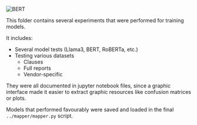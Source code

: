 ![BERT](https://i.ytimg.com/vi/bULgZSFOV98/hqdefault.jpg)

This folder contains several experiments that were performed for training models.

It includes:

* Several model tests (Llama3, BERT, RoBERTa, etc.)
* Testing various datasets
    * Clauses
    * Full reports
    * Vendor-specific

They were all documented in jupyter notebook files, since a graphic interface made it easier to extract graphic resources like confusion matrices or plots.

Models that performed favourably were saved and loaded in the final `../mapper/mapper.py` script.